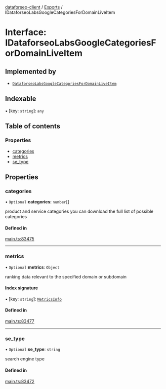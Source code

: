 [dataforseo-client](../README.md) / [Exports](../modules.md) / IDataforseoLabsGoogleCategoriesForDomainLiveItem

# Interface: IDataforseoLabsGoogleCategoriesForDomainLiveItem

## Implemented by

- [`DataforseoLabsGoogleCategoriesForDomainLiveItem`](../classes/DataforseoLabsGoogleCategoriesForDomainLiveItem.md)

## Indexable

▪ [key: `string`]: `any`

## Table of contents

### Properties

- [categories](IDataforseoLabsGoogleCategoriesForDomainLiveItem.md#categories)
- [metrics](IDataforseoLabsGoogleCategoriesForDomainLiveItem.md#metrics)
- [se\_type](IDataforseoLabsGoogleCategoriesForDomainLiveItem.md#se_type)

## Properties

### categories

• `Optional` **categories**: `number`[]

product and service categories
you can download the full list of possible categories

#### Defined in

[main.ts:83475](https://github.com/dataforseo/TypeScriptClient/blob/7ca1aa4/main.ts#L83475)

___

### metrics

• `Optional` **metrics**: `Object`

ranking data relevant to the specified domain or subdomain

#### Index signature

▪ [key: `string`]: [`MetricsInfo`](../classes/MetricsInfo.md)

#### Defined in

[main.ts:83477](https://github.com/dataforseo/TypeScriptClient/blob/7ca1aa4/main.ts#L83477)

___

### se\_type

• `Optional` **se\_type**: `string`

search engine type

#### Defined in

[main.ts:83472](https://github.com/dataforseo/TypeScriptClient/blob/7ca1aa4/main.ts#L83472)
